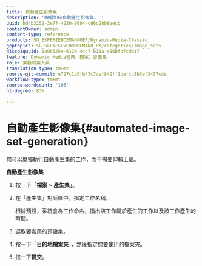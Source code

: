 ```yaml
---
title: 自動產生影像集
description: '瞭解如何自動產生影像集。 '
uuid: bd4b3252-3e77-4230-9684-cd6d28b8eecb
contentOwner: admin
content-type: reference
products: SG_EXPERIENCEMANAGER/Dynamic-Media-Classic
geptopics: SG_SCENESEVENONDEMAND_PK/categories/image_sets
discoiquuid: 1a9b525e-6120-44c7-b11a-e56bfb7cd017
feature: Dynamic Media經典，觀眾，影像集
role: 業務從業人員
translation-type: tm+mt
source-git-commit: e727c1b5fb43c7def842ff1bafcc8b3ef3437cde
workflow-type: tm+mt
source-wordcount: '103'
ht-degree: 83%

---
```



# 自動產生影像集{#automated-image-set-generation}

<!-- 

Comment Type: remark
Last Modified By: 
Last Modified Date: 

<p>New for 6.5</p>

 -->

您可以單獨執行自動產生集的工作，而不需要仰賴上載。

**自動產生影像集**

1. 按一下「**檔案** > **產生集**」。
1. 在「產生集」對話框中，指定工作名稱。

   根據預設，系統會為工作命名，指出該工作屬於產生的工作以及該工作產生的時間。

1. 選取要套用的預設集。
1. 按一下「**目的地檔案夾**」，然後指定您要使用的檔案夾。
1. 按一下&#x200B;**提交**。

